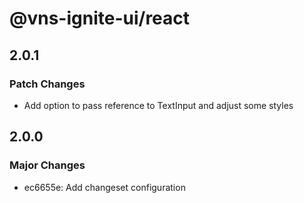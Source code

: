 # @vns-ignite-ui/react

## 2.0.1

### Patch Changes

- Add option to pass reference to TextInput and adjust some styles

## 2.0.0

### Major Changes

- ec6655e: Add changeset configuration
